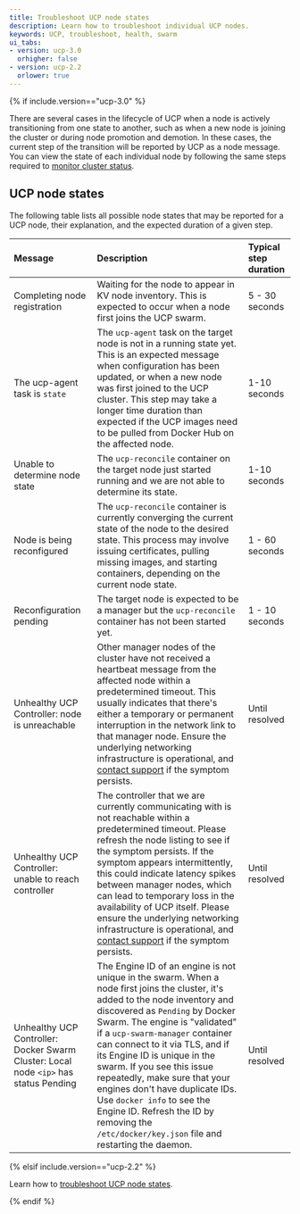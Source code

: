 ```yaml
---
title: Troubleshoot UCP node states
description: Learn how to troubleshoot individual UCP nodes.
keywords: UCP, troubleshoot, health, swarm
ui_tabs:
- version: ucp-3.0
  orhigher: false
- version: ucp-2.2
  orlower: true
---
```

{% if include.version=="ucp-3.0" %}

There are several cases in the lifecycle of UCP when a node is actively
transitioning from one state to another, such as when a new node is joining the
cluster or during node promotion and demotion. In these cases, the current step
of the transition will be reported by UCP as a node message. You can view the
state of each individual node by following the same steps required to [monitor
cluster status](index.md).


## UCP node states

The following table lists all possible node states that may be reported for a
UCP node, their explanation, and the expected duration of a given step.

| Message                                              | Description                                                                                                                                                                                                                                                                                                                                                                                                                                              | Typical step duration |
|:-----------------------------------------------------|:---------------------------------------------------------------------------------------------------------------------------------------------------------------------------------------------------------------------------------------------------------------------------------------------------------------------------------------------------------------------------------------------------------------------------------------------------------|:----------------------|
| Completing node registration                         | Waiting for the node to appear in KV node inventory. This is expected to occur when a node first joins the UCP swarm.                                                                                                                                                                                                                                                                                                                                  | 5 - 30 seconds        |
| The ucp-agent task is `state`                        | The `ucp-agent` task on the target node is not in a running state yet. This is an expected message when configuration has been updated, or when a new node was first joined to the UCP cluster. This step may take a longer time duration than expected if the UCP images need to be pulled from Docker Hub on the affected node.                                                                                                                        | 1-10 seconds          |
| Unable to determine node state                       | The `ucp-reconcile` container on the target node just started running and we are not able to determine its state.                                                                                                                                                                                                                                                                                                                                        | 1-10 seconds          |
| Node is being reconfigured                           | The `ucp-reconcile` container is currently converging the current state of the node to the desired state. This process may involve issuing certificates, pulling missing images, and starting containers, depending on the current node state.                                                                                                                                                                                                            | 1 - 60 seconds        |
| Reconfiguration pending                              | The target node is expected to be a manager but the `ucp-reconcile` container has not been started yet.                                                                                                                                                                                                                                                                                                                                                  | 1 - 10 seconds        |
| Unhealthy UCP Controller: node is unreachable        | Other manager nodes of the cluster have not received a heartbeat message from the affected node within a predetermined timeout. This usually indicates that there's either a temporary or permanent interruption in the network link to that manager node. Ensure the underlying networking infrastructure is operational, and [contact support](../../get-support.md) if the symptom persists.                                                                            | Until resolved        |
| Unhealthy UCP Controller: unable to reach controller | The controller that we are currently communicating with is not reachable within a predetermined timeout. Please refresh the node listing to see if the symptom persists. If the symptom appears intermittently, this could indicate latency spikes between manager nodes, which can lead to temporary loss in the availability of UCP itself. Please ensure the underlying networking infrastructure is operational, and [contact support](../../get-support.md) if the symptom persists. | Until resolved        |
| Unhealthy UCP Controller: Docker Swarm Cluster: Local node `<ip>` has status Pending | The Engine ID of an engine is not unique in the swarm. When a node first joins the cluster, it's added to the node inventory and discovered as `Pending` by Docker Swarm. The engine is "validated" if a `ucp-swarm-manager` container can connect to it via TLS, and if its Engine ID is unique in the swarm. If you see this issue repeatedly, make sure that your engines don't have duplicate IDs. Use `docker info` to see the Engine ID. Refresh the ID by removing the `/etc/docker/key.json` file and restarting the daemon. | Until resolved        |

{% elsif include.version=="ucp-2.2" %}

Learn how to [troubleshoot UCP node states](/datacenter/ucp/2.2/guides/admin/monitor-and-troubleshoot/troubleshoot-node-messages.md).

{% endif %}
